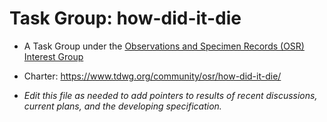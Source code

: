 # Task Group:  how-did-it-die

 * A Task Group under the [Observations and Specimen Records (OSR) Interest Group](https://www.tdwg.org/community/osr/)

 * Charter:  https://www.tdwg.org/community/osr/how-did-it-die/

 * _Edit this file as needed to add pointers to results of recent discussions, current plans, and the developing specification._
